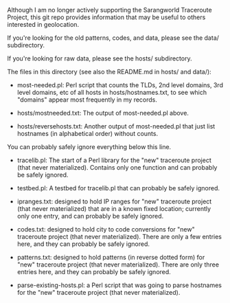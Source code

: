 Although I am no longer actively supporting the Sarangworld Traceroute
Project, this git repo provides information that may be useful to
others interested in geolocation.

If you're looking for the old patterns, codes, and data, please see
the data/ subdirectory.

If you're looking for raw data, please see the hosts/ subdirectory.

The files in this directory (see also the README.md in hosts/ and data/):

  - most-needed.pl: Perl script that counts the TLDs, 2nd level
  domains, 3rd level domains, etc of all hosts in hosts/hostnames.txt,
  to see which "domains" appear most frequently in my records.

  - hosts/mostneeded.txt: The output of most-needed.pl above.

  - hosts/reversehosts.txt: Another output of most-needed.pl that just
  list hostnames (in alphabetical order) without counts.

You can probably safely ignore everything below this line.

  - tracelib.pl: The start of a Perl library for the "new" traceroute
  project (that never materialized). Contains only one function and
  can probably be safely ignored.

  - testbed.pl: A testbed for tracelib.pl that can probably be safely
  ignored.

  - ipranges.txt: designed to hold IP ranges for "new" traceroute
  project (that never materialized) that are in a known fixed
  location; currently only one entry, and can probably be safely
  ignored.

  - codes.txt: designed to hold city to code conversions for "new"
  traceroute project (that never materialized). There are only a few
  entries here, and they can probably be safely ignored.

  - patterns.txt: designed to hold patterns (in reverse dotted form)
  for "new" traceroute project (that never materialized). There are
  only three entries here, and they can probably be safely ignored.

  - parse-existing-hosts.pl: a Perl script that was going to parse
  hostnames for the "new" traceroute project (that never
  materialized).

